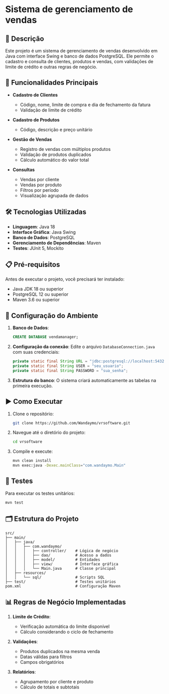 # Sistema de gerenciamento de vendas

## 📝 Descrição

Este projeto é um sistema de gerenciamento de vendas desenvolvido em Java com interface Swing e banco de dados PostgreSQL. Ele permite o cadastro e consulta de clientes, produtos e vendas, com validações de limite de crédito e outras regras de negócio.

## 🚀 Funcionalidades Principais

- **Cadastro de Clientes**
    - Código, nome, limite de compra e dia de fechamento da fatura
    - Validação de limite de crédito

- **Cadastro de Produtos**
    - Código, descrição e preço unitário

- **Gestão de Vendas**
    - Registro de vendas com múltiplos produtos
    - Validação de produtos duplicados
    - Cálculo automático do valor total

- **Consultas**
    - Vendas por cliente
    - Vendas por produto
    - Filtros por período
    - Visualização agrupada de dados

## 🛠️ Tecnologias Utilizadas

- **Linguagem**: Java 18
- **Interface Gráfica**: Java Swing
- **Banco de Dados**: PostgreSQL
- **Gerenciamento de Dependências**: Maven
- **Testes**: JUnit 5, Mockito

## 📋 Pré-requisitos

Antes de executar o projeto, você precisará ter instalado:

- Java JDK 18 ou superior
- PostgreSQL 12 ou superior
- Maven 3.6 ou superior

## 🚀 Configuração do Ambiente

1. **Banco de Dados**:
   ```sql
   CREATE DATABASE vendamanager;
   ```

2. **Configuração da conexão**:
   Edite o arquivo `DatabaseConnection.java` com suas credenciais:
   ```java
   private static final String URL = "jdbc:postgresql://localhost:5432/vendamanager";
   private static final String USER = "seu_usuario";
   private static final String PASSWORD = "sua_senha";
   ```

3. **Estrutura do banco**:
   O sistema criará automaticamente as tabelas na primeira execução.

## ▶️ Como Executar

1. Clone o repositório:
   ```bash
   git clone https://github.com/Wandaymo/vrsoftware.git
   ```

2. Navegue até o diretório do projeto:
   ```bash
   cd vrsoftware
   ```

3. Compile e execute:
   ```bash
   mvn clean install
   mvn exec:java -Dexec.mainClass="com.wandaymo.Main"
   ```

## 🧪 Testes

Para executar os testes unitários:
```bash
mvn test
```

## 🗂️ Estrutura do Projeto

```
src/
├── main/
│   ├── java/
│   │   ├── com.wandaymo/
│   │   │   ├── controller/    # Lógica de negócio
│   │   │   ├── dao/           # Acesso a dados
│   │   │   ├── model/         # Entidades
│   │   │   ├── view/          # Interface gráfica
│   │   │   └── Main.java      # Classe principal
│   ├── resources/
│   │   └── sql/               # Scripts SQL
├── test/                      # Testes unitários
pom.xml                        # Configuração Maven
```

## 📊 Regras de Negócio Implementadas

1. **Limite de Crédito**:
    - Verificação automática do limite disponível
    - Cálculo considerando o ciclo de fechamento

2. **Validações**:
    - Produtos duplicados na mesma venda
    - Datas válidas para filtros
    - Campos obrigatórios

3. **Relatórios**:
    - Agrupamento por cliente e produto
    - Cálculo de totais e subtotais